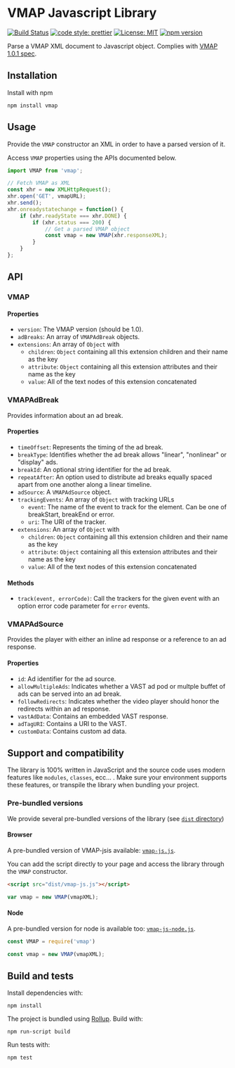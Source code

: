 # VMAP Javascript Library

[![Build Status](https://travis-ci.org/dailymotion/vmap-js.png)](https://travis-ci.org/dailymotion/vmap-js)
[![code style: prettier](https://img.shields.io/badge/code_style-prettier-ff69b4.svg?style=flat-square)](https://github.com/prettier/prettier)
[![License: MIT](https://img.shields.io/badge/License-MIT-yellow.svg)](https://opensource.org/licenses/MIT)
[![npm version](https://badge.fury.io/js/vmap.svg)](https://badge.fury.io/js/vmap)

Parse a VMAP XML document to Javascript object. Complies with [VMAP 1.0.1 spec](http://www.iab.net/media/file/VMAP.pdf).

## Installation

Install with npm
```
npm install vmap
```

## Usage

Provide the `VMAP` constructor an XML in order to have a parsed version of it.

Access `VMAP` properties using the APIs documented below.

``` javascript
import VMAP from 'vmap';

// Fetch VMAP as XML
const xhr = new XMLHttpRequest();
xhr.open('GET', vmapURL);
xhr.send();
xhr.onreadystatechange = function() {
    if (xhr.readyState === xhr.DONE) {
        if (xhr.status === 200) {
            // Get a parsed VMAP object
            const vmap = new VMAP(xhr.responseXML);
        }
    }
};
```

## API

### VMAP

#### Properties

* `version`: The VMAP version (should be 1.0).
* `adBreaks`: An array of `VMAPAdBreak` objects.
* `extensions`: An array of `Object` with
    * `children`: `Object` containing all this extension children and their name as the key
    * `attribute`: `Object` containing all this extension attributes and their name as the key
    * `value`: All of the text nodes of this extension concatenated

### VMAPAdBreak

Provides information about an ad break.

#### Properties

* `timeOffset`: Represents the timing of the ad break.
* `breakType`: Identifies whether the ad break allows "linear", "nonlinear" or "display" ads.
* `breakId`: An optional string identifier for the ad break.
* `repeatAfter`: An option used to distribute ad breaks equally spaced apart from one another along a linear timeline.
* `adSource`: A `VMAPAdSource` object.
* `trackingEvents`: An array of `Object` with tracking URLs
    * `event`: The name of the event to track for the element. Can be one of breakStart, breakEnd or error.
    * `uri`: The URI of the tracker.
* `extensions`: An array of `Object` with
    * `children`: `Object` containing all this extension children and their name as the key
    * `attribute`: `Object` containing all this extension attributes and their name as the key
    * `value`: All of the text nodes of this extension concatenated

#### Methods

* `track(event, errorCode)`: Call the trackers for the given event with an option error code parameter for `error` events.

### VMAPAdSource

Provides the player with either an inline ad response or a reference to an ad response.

#### Properties

* `id`: Ad identifier for the ad source.
* `allowMultipleAds`: Indicates whether a VAST ad pod or multple buffet of ads can be served into an ad break.
* `followRedirects`: Indicates whether the video player should honor the redirects within an ad response.
* `vastAdData`: Contains an embedded VAST response.
* `adTagURI`: Contains a URI to the VAST.
* `customData`: Contains custom ad data.

## Support and compatibility
The library is 100% written in JavaScript and the source code uses modern features like `modules`, `classes`, ecc... . Make sure your environment supports these features, or transpile the library when bundling your project.

### Pre-bundled versions
We provide several pre-bundled versions of the library (see [`dist` directory](dist/))

#### Browser
A pre-bundled version of VMAP-jsis available: [`vmap-js.js`](dist/vmap-js.js).

You can add the script directly to your page and access the library through the `VMAP` constructor.

```html
<script src="dist/vmap-js.js"></script>
```

```javascript
var vmap = new VMAP(vmapXML);
```

#### Node
A pre-bundled version for node is available too: [`vmap-js-node.js`](dist/vmap-js-node.js).

```javascript
const VMAP = require('vmap')

const vmap = new VMAP(vmapXML);
```

## Build and tests

Install dependencies with:

```
npm install
```

The project is bundled using [Rollup](https://rollupjs.org/guide/en). Build with:

```
npm run-script build
```

Run tests with:

```
npm test
```
